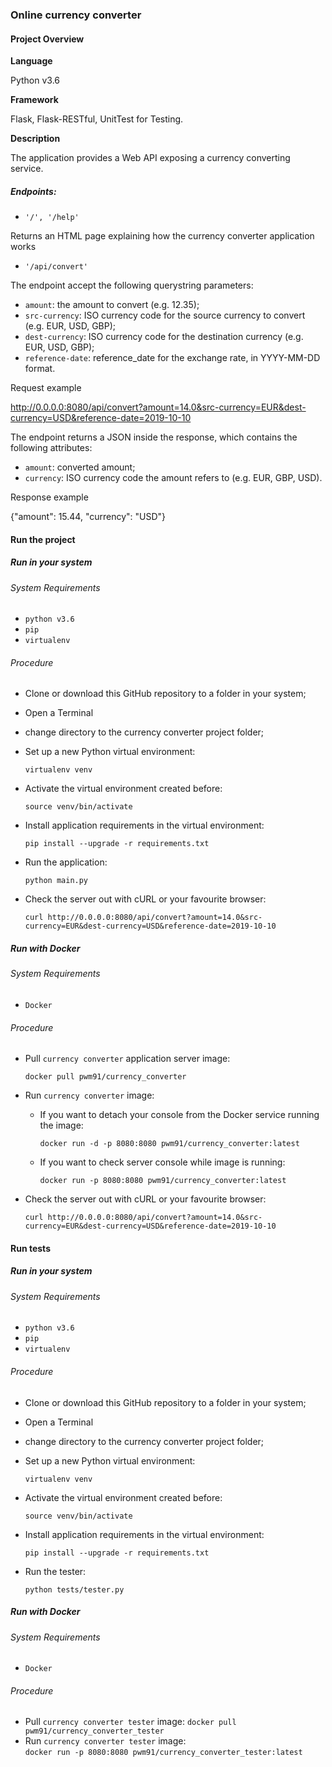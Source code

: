 ### Online currency converter

#### Project Overview

**Language**

Python v3.6

**Framework**

Flask, Flask-RESTful, UnitTest for Testing.

**Description**

The application provides a Web API exposing a currency converting service.

##### Endpoints:

- `'/', '/help'`

Returns an HTML page explaining how the currency converter application works

- `'/api/convert'`

The endpoint accept the following querystring parameters:

- `amount`: the amount to convert (e.g. 12.35);
- `src-currency`: ISO currency code for the source currency to convert (e.g. EUR, USD, GBP);
- `dest-currency`: ISO currency code for the destination currency (e.g. EUR, USD, GBP);
- `reference-date`: reference_date for the exchange rate, in YYYY-MM-DD format.

Request example

http://0.0.0.0:8080/api/convert?amount=14.0&src-currency=EUR&dest-currency=USD&reference-date=2019-10-10

The endpoint returns a JSON inside the response, which contains the following attributes:
- `amount`: converted amount;
- `currency`: ISO currency code the amount refers to (e.g. EUR, GBP, USD).

Response example

{"amount": 15.44, "currency": "USD"}

#### Run the project

##### Run in your system
###### System Requirements
- `python v3.6`
- `pip`
- `virtualenv`
###### Procedure
- Clone or download this GitHub repository to a folder in your system;
- Open a Terminal
- change directory to the currency converter project folder;
- Set up a new Python virtual environment:
    
    `virtualenv venv`
    
- Activate the virtual environment created before:
    
    `source venv/bin/activate`
    
- Install application requirements in the virtual environment:
    
    `pip install --upgrade -r requirements.txt`

- Run the application:

    `python main.py`

- Check the server out with cURL or your favourite browser:

   `curl http://0.0.0.0:8080/api/convert?amount=14.0&src-currency=EUR&dest-currency=USD&reference-date=2019-10-10`    

##### Run with Docker
###### System Requirements
- `Docker`
###### Procedure
- Pull `currency converter` application server image: 

    `docker pull pwm91/currency_converter`

- Run `currency converter` image: 
    - If you want to detach your console from the Docker service running the image:
    
       `docker run -d -p 8080:8080 pwm91/currency_converter:latest`
    
    - If you want to check server console while image is running:
    
       `docker run -p 8080:8080 pwm91/currency_converter:latest`
       
- Check the server out with cURL or your favourite browser:

    `curl http://0.0.0.0:8080/api/convert?amount=14.0&src-currency=EUR&dest-currency=USD&reference-date=2019-10-10`

#### Run tests

##### Run in your system
###### System Requirements
- `python v3.6`
- `pip`
- `virtualenv`
###### Procedure
- Clone or download this GitHub repository to a folder in your system;
- Open a Terminal
- change directory to the currency converter project folder;
- Set up a new Python virtual environment:
    
    `virtualenv venv`
    
- Activate the virtual environment created before:
    
    `source venv/bin/activate`
    
- Install application requirements in the virtual environment:
    
    `pip install --upgrade -r requirements.txt`

- Run the tester:
    
    `python tests/tester.py`

##### Run with Docker
###### System Requirements
- `Docker`
###### Procedure
- Pull `currency converter tester` image:
  `docker pull pwm91/currency_converter_tester`
- Run `currency converter tester` image:     
  `docker run -p 8080:8080 pwm91/currency_converter_tester:latest`